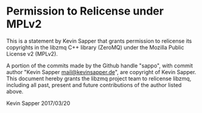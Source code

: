 # Permission to Relicense under MPLv2

This is a statement by Kevin Sapper that grants permission to relicense its
copyrights in the libzmq C++ library (ZeroMQ) under the Mozilla Public License
v2 (MPLv2).

A portion of the commits made by the Github handle "sappo", with commit author
"Kevin Sapper <mail@kevinsapper.de>", are copyright of Kevin Sapper. This document hereby grants the
libzmq project team to relicense libzmq, including all past, present and future
contributions of the author listed above.

Kevin Sapper
2017/03/20
